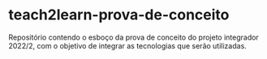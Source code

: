 # teach2learn-prova-de-conceito
Repositório contendo o esboço da prova de conceito do projeto integrador 2022/2, com o objetivo de integrar as tecnologias que serão utilizadas.
